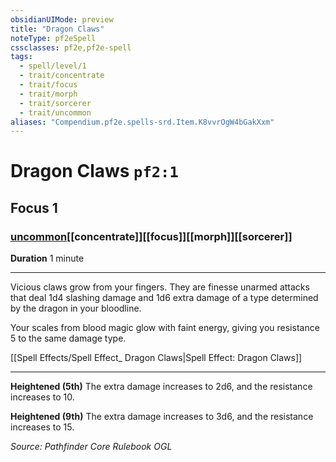 ```yaml
---
obsidianUIMode: preview
title: "Dragon Claws"
noteType: pf2eSpell
cssclasses: pf2e,pf2e-spell
tags:
  - spell/level/1
  - trait/concentrate
  - trait/focus
  - trait/morph
  - trait/sorcerer
  - trait/uncommon
aliases: "Compendium.pf2e.spells-srd.Item.K8vvrOgW4bGakXxm" 
---
```

# Dragon Claws  `pf2:1`  
## Focus 1
### [uncommon](uncommon "Uncommon Rarity Trait")[[concentrate]][[focus]][[morph]][[sorcerer]]

**Duration** 1 minute
* * * 
Vicious claws grow from your fingers. They are finesse unarmed attacks that deal 1d4 slashing damage and 1d6 extra damage of a type determined by the dragon in your bloodline.

Your scales from blood magic glow with faint energy, giving you resistance 5 to the same damage type.

[[Spell Effects/Spell Effect_ Dragon Claws|Spell Effect: Dragon Claws]]

* * *

**Heightened (5th)** The extra damage increases to 2d6, and the resistance increases to 10.

**Heightened (9th)** The extra damage increases to 3d6, and the resistance increases to 15.

*Source: Pathfinder Core Rulebook*
*OGL*